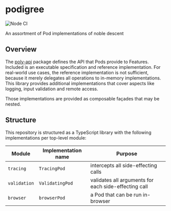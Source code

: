 # podigree

![Node CI](https://github.com/polypoly-eu/podigree/workflows/Node%20CI/badge.svg)

An assortment of Pod implementations of noble descent

## Overview

The [poly-api](https://github.com/polypoly-eu/poly-api) package defines the API that Pods provide to Features.
Included is an executable specification and reference implementation.
For real-world use cases, the reference implementation is not sufficient, because it merely delegates all operations to in-memory implementations.
This library provides additional implementations that cover aspects like logging, input validation and remote access.

Those implementations are provided as composable façades that may be nested.

## Structure

This repository is structured as a TypeScript library with the following implementations per top-level module:

| Module       | Implementation name | Purpose                                              |
| ------------ | ------------------- | -----------------------------------------------------|
| `tracing`    | `TracingPod`        | intercepts all side-effecting calls                  |
| `validation` | `ValidatingPod`     | validates all arguments for each side-effecting call |
| `browser`    | `browserPod`        | a Pod that can be run in-browser                     |
